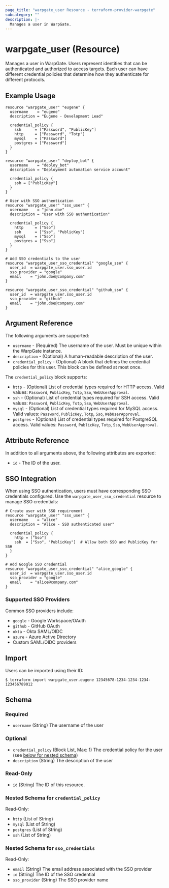 ```yaml
---
page_title: "warpgate_user Resource - terraform-provider-warpgate"
subcategory: ""
description: |-
  Manages a user in WarpGate.
---
```


# warpgate_user (Resource)

Manages a user in WarpGate. Users represent identities that can be authenticated and authorized to access targets. Each user can have different credential policies that determine how they authenticate for different protocols.

## Example Usage

```hcl
resource "warpgate_user" "eugene" {
  username    = "eugene"
  description = "Eugene - Development Lead"

  credential_policy {
    ssh      = ["Password", "PublicKey"]
    http     = ["Password", "Totp"]
    mysql    = ["Password"]
    postgres = ["Password"]
  }
}

resource "warpgate_user" "deploy_bot" {
  username    = "deploy_bot"
  description = "Deployment automation service account"

  credential_policy {
    ssh = ["PublicKey"]
  }
}

# User with SSO authentication
resource "warpgate_user" "sso_user" {
  username    = "john.doe"
  description = "User with SSO authentication"

  credential_policy {
    http     = ["Sso"]
    ssh      = ["Sso", "PublicKey"]
    mysql    = ["Sso"]
    postgres = ["Sso"]
  }
}

# Add SSO credentials to the user
resource "warpgate_user_sso_credential" "google_sso" {
  user_id  = warpgate_user.sso_user.id
  sso_provider = "google"
  email    = "john.doe@company.com"
}

resource "warpgate_user_sso_credential" "github_sso" {
  user_id  = warpgate_user.sso_user.id
  sso_provider = "github"
  email    = "john.doe@company.com"
}
```

## Argument Reference

The following arguments are supported:

* `username` - (Required) The username of the user. Must be unique within the WarpGate instance.
* `description` - (Optional) A human-readable description of the user.
* `credential_policy` - (Optional) A block that defines the credential policies for this user. This block can be defined at most once.

The `credential_policy` block supports:

* `http` - (Optional) List of credential types required for HTTP access. Valid values: `Password`, `PublicKey`, `Totp`, `Sso`, `WebUserApproval`.
* `ssh` - (Optional) List of credential types required for SSH access. Valid values: `Password`, `PublicKey`, `Totp`, `Sso`, `WebUserApproval`.
* `mysql` - (Optional) List of credential types required for MySQL access. Valid values: `Password`, `PublicKey`, `Totp`, `Sso`, `WebUserApproval`.
* `postgres` - (Optional) List of credential types required for PostgreSQL access. Valid values: `Password`, `PublicKey`, `Totp`, `Sso`, `WebUserApproval`.

## Attribute Reference

In addition to all arguments above, the following attributes are exported:

* `id` - The ID of the user.

## SSO Integration

When using SSO authentication, users must have corresponding SSO credentials configured. Use the `warpgate_user_sso_credential` resource to manage SSO credentials:

```hcl
# Create user with SSO requirement
resource "warpgate_user" "sso_user" {
  username    = "alice"
  description = "Alice - SSO authenticated user"

  credential_policy {
    http = ["Sso"]
    ssh  = ["Sso", "PublicKey"]  # Allow both SSO and PublicKey for SSH
  }
}

# Add Google SSO credential
resource "warpgate_user_sso_credential" "alice_google" {
  user_id  = warpgate_user.sso_user.id
  sso_provider = "google"
  email    = "alice@company.com"
}
```

### Supported SSO Providers

Common SSO providers include:
- `google` - Google Workspace/OAuth
- `github` - GitHub OAuth
- `okta` - Okta SAML/OIDC
- `azure` - Azure Active Directory
- Custom SAML/OIDC providers

## Import

Users can be imported using their ID:

```
$ terraform import warpgate_user.eugene 12345678-1234-1234-1234-123456789012
```

<!-- schema generated by tfplugindocs -->
## Schema

### Required

- `username` (String) The username of the user

### Optional

- `credential_policy` (Block List, Max: 1) The credential policy for the user (see [below for nested schema](#nestedblock--credential_policy))
- `description` (String) The description of the user

### Read-Only

- `id` (String) The ID of this resource.

<a id="nestedatt--credential_policy"></a>
### Nested Schema for `credential_policy`

Read-Only:

- `http` (List of String)
- `mysql` (List of String)
- `postgres` (List of String)
- `ssh` (List of String)

<a id="nestedatt--sso_credentials"></a>
### Nested Schema for `sso_credentials`

Read-Only:

- `email` (String) The email address associated with the SSO provider
- `id` (String) The ID of the SSO credential
- `sso_provider` (String) The SSO provider name
